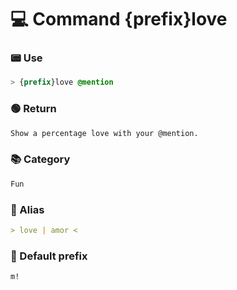 # 💻 Command {prefix}love

### 📟 Use
```css
> {prefix}love @mention
```

### 🟢 Return
```md
Show a percentage love with your @mention.
```

### 📚 Category
```md
Fun
```

### 📜 Alias
```md
> love | amor <
```

### 🤖 Default prefix
```css
m!
```
